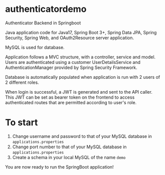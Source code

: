 # authenticatordemo
Authenticator Backend in Springboot

Java application code for Java17, Spring Boot 3+, Spring Data JPA, Spring Security, Spring Web, and OAuth2Resource server application.

MySQL is used for database.

Application follows a MVC structure, with a controller, service and model. Users are authenticated using a customer UserDetailsService and AuthenticationManager provided by Spring Security Framework.

Database is automatically populated when application is run with 2 users of 2 different roles.

When login is successful, a JWT is generated and sent to the API caller. This JWT can be set as bearer token on the frontend to access authenticated routes that are permitted
according to user's role.

# To start
1. Change username and password to that of your MySQL database in `applications.properties`
2. Change port number to that of your MySQL database in `applications.properties`
3. Create a schema in your local MySQL of the name `demo`

You are now ready to run the SpringBoot application!
